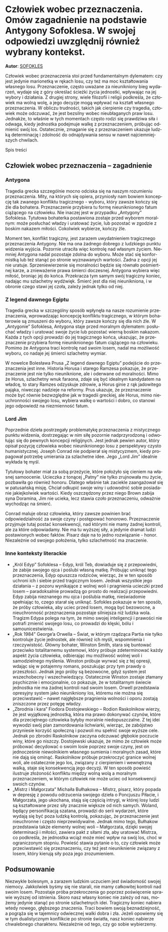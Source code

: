 # Człowiek wobec przeznaczenia. Omów zagadnienie na podstawie Antygony Sofoklesa. W swojej odpowiedzi uwzględnij również wybrany kontekst.

**Autor**: [SOFOKLES](https://poezja.org/wz/Sofokles/)

Czło­wiek wo­bec prze­zna­cze­nia stoi przed fun­da­men­tal­nym dy­le­ma­tem: czy jest je­dy­nie marionetką w rę­kach losu, czy też ma moc kształtowania własnego losu. Prze­zna­cze­nie, czę­sto uwa­ża­ne za nie­unik­nio­ny bieg wy­da­rzeń, wy­da­je się z góry okre­ślać ścież­ki ży­cia jed­nost­ki, wpły­wa­jąc na jej wy­bo­ry i dzia­ła­nia. Z dru­giej stro­ny, wie­le fi­lo­zo­fii i re­li­gii pod­kre­śla, że czło­wiek ma wol­ną wolę, a jego de­cy­zje mogą wpły­wać na kształt wła­sne­go prze­zna­cze­nia. W ob­li­czu trud­no­ści, ta­kich jak cier­pie­nie czy tra­ge­dia, czło­wiek może od­czu­wać, że jest bez­sil­ny wo­bec nie­ubła­ga­nych praw losu. Jed­nak­że, to wła­śnie w tych mo­men­tach czę­sto ro­dzi się praw­dzi­wa siła i od­wa­ga, kie­dy jed­nost­ka po­dej­mu­je wal­kę z prze­zna­cze­niem, pró­bu­jąc od­mie­nić swój los. Osta­tecz­nie, zma­ga­nie się z prze­zna­cze­niem uka­zu­je ludz­ką de­ter­mi­na­cję i zdol­ność do od­naj­dy­wa­nia sen­su w na­wet naj­ciem­niej­szych chwi­lach.

Spis treści



## Człowiek wobec przeznaczenia – zagadnienie

### Antygona

Tragedia grecka szcze­gól­nie moc­no od­ci­ska się na na­szym ro­zu­mie­niu prze­zna­cze­nia. Mity, na któ­rych się opie­ra, przy­nio­sły nam bo­wiem kon­cep­cję tak zwa­ne­go konfliktu tragicznego - wy­bo­ru, któ­ry za­wsze koń­czy się źle dla bo­ha­te­ra. Przeznaczenie przy­bie­ra tu for­mę nie­unik­nio­ne­go fa­tum cią­żą­ce­go na czło­wie­ku. Nie inaczej jest w przypadku „Antygony” Sofoklesa. Ty­tu­ło­wa bo­ha­ter­ka po­sta­wio­na zo­sta­je przed wy­bo­rem mo­ral­nym: może po­słu­chać wła­dzy i ura­to­wać ży­cie, lub po­zo­stać w zgo­dzie z bo­skim na­ka­zem mi­ło­ści. Cokolwiek wybierze, kończy źle.

Mo­ment ten, konflikt tragiczny, jest za­ra­zem uwy­dat­nie­niem tra­gicz­ne­go prze­zna­cze­nia An­ty­go­ny. Nie ma ona żad­ne­go do­bre­go z ludz­kie­go punk­tu wi­dze­nia wyj­ścia. Po­zor­nie utra­ci­ła więc kon­tro­lę nad wła­snym ży­ciem. Nie­mniej Antygona na­dal po­zo­sta­je zdol­na do wy­bo­ru. Może stać się kon­for­mist­ką lub też sta­nąć po stro­nie wy­zna­wa­nych war­to­ści. Żadna z opcji jej nie ura­tu­je. Sprzeniewierzenie się moralności bę­dzie się rów­na­ło po­śmiert­nej ka­rze, a znie­wa­że­nie pra­wa śmier­ci do­cze­snej. An­ty­go­na wy­bie­ra więc mi­łość, bro­niąc jej do koń­ca. Przekracza tym samym swój tragiczny koniec, nadając mu szlachetny wydźwięk. Śmierć jest dla niej nie­unik­nio­na, i w obro­nie cze­go sta­wi jej czo­ła, za­le­ży jed­nak tyl­ko od niej.



### Z legend dawnego Egiptu

Tragedia grecka w szcze­gól­ny spo­sób wpły­nę­ła na na­sze ro­zu­mie­nie prze­zna­cze­nia, wpro­wa­dza­jąc kon­cep­cję kon­flik­tu tra­gicz­ne­go, w któ­rym bo­ha­te­ro­wie są zmu­sze­ni do wy­bo­ru, któ­ry za­wsze koń­czy się dla nich źle. W „An­ty­go­nie” So­fo­kle­sa, Antygona sta­je przed mo­ral­nym dy­le­ma­tem: po­słu­chać wła­dzy i ura­to­wać swo­je ży­cie lub po­zo­stać wier­ną bo­skim na­ka­zom. Każ­da z tych opcji pro­wa­dzi do jej tra­gicz­ne­go koń­ca, uka­zu­jąc, że prze­zna­cze­nie przy­bie­ra for­mę nie­unik­nio­ne­go fa­tum cią­żą­ce­go na czło­wie­ku. Po­mi­mo że Antygona tra­ci kon­tro­lę nad swo­im lo­sem, na­dal ma moż­li­wość wy­bo­ru, co na­da­je jej śmier­ci szla­chet­ny wy­miar.

W nowelce Bo­le­sła­wa Pru­sa „Z le­gend daw­ne­go Egip­tu” po­dej­ście do prze­zna­cze­nia jest inne. Hi­sto­ria Horusa i starego Ramzesa po­ka­zu­je, że prze­zna­cze­nie jest nie tyl­ko nie­unik­nio­ne, ale i ode­rwa­ne od mo­ral­no­ści. Mimo że Horus, szla­chet­ny wnuk fa­ra­ona, zda­je się być ide­al­nym kan­dy­da­tem na wład­cę, to stary Ramzes od­zy­sku­je zdro­wie, a Horus gi­nie z rąk ja­do­wi­te­go pa­ją­ka, ni­we­cząc na­dzie­je na re­for­my. Prus uka­zu­je, że prze­zna­cze­nie może być rów­nie bez­względ­ne jak w tra­ge­dii grec­kiej, ale Horus, mimo nie­uchron­no­ści swo­je­go losu, wy­bie­ra wal­kę o war­to­ści i do­bro, co sta­no­wi jego od­po­wiedź na nie­zmien­ność fa­tum.



### Lord Jim

Po­przed­nie dzie­ła po­strze­ga­ły problematykę przeznaczenia z mistycznego punktu widzenia, do­strze­ga­jąc w nim siłę po­zor­nie nad­przy­ro­dzo­ną i od­wo­łu­jąc się do pew­nych kon­cep­cji re­li­gij­nych. Jest jed­nak pe­wien au­tor, któ­ry opisał pozycję człowieka wobec nieuniknionego losu z perspektywy czysto humanistycznej. Joseph Conrad nie pod­pie­rał się mi­sty­cy­zmem, kie­dy pro­pa­go­wał po­trze­bę umie­ra­nia za szla­chet­ne idee. Jego „Lord Jim” ide­al­nie wy­kła­da tę myśl.

Ty­tu­ło­wy bo­ha­ter miał za sobą prze­ży­cie, któ­re po­ło­ży­ło się cie­niem na wła­snej sa­mo­oce­nie. Ucieczka z tonącej „Patny” nie tyl­ko zruj­no­wa­ła mu ży­cie, po­zba­wi­ła go rów­nież ho­no­ru. Dla­te­go wła­śnie tak za­cie­kle za­an­ga­żo­wał się w patusańską misję. Chciał od­ku­pić swo­je winy i udo­wod­nić so­bie po­sia­da­nie ja­kiej­kol­wiek war­to­ści. Kie­dy oszczę­dzo­ny przez nie­go Brown za­bi­ja syna Do­ra­mi­na, Jim nie ucie­ka, lecz stawia czoło przeznaczeniu, od­waż­nie wy­cho­dząc na śmierć.



Con­rad ma­lu­je ob­raz czło­wie­ka, któ­ry za­wsze po­wi­nien brać odpowiedzialność za swoje czyny i postępować honorowo. Prze­zna­cze­nie przyj­mu­je tu­taj po­stać konsekwencji, nad którymi nie mamy żadnej kontroli, ale za któ­re od­po­wia­da­my. Nie ma tu wyż­szej siły, a je­dy­nie dra­mat lu­dzi po­sta­wio­nych wo­bec fak­tów. Pi­sarz daje na to jed­no roz­wią­za­nie - honor. Nie­za­leż­nie od swo­je­go po­ło­że­nia, tyl­ko szlachetność ma znaczenie.

### Inne konteksty literackie

- „Król Edyp” Sofoklesa – Edyp, król Teb, dowiaduje się z przepowiedni, że zabije swojego ojca i poślubi własną matkę. Próbując uniknąć tego przeznaczenia, Edyp opuszcza rodziców, wierząc, że w ten sposób uchroni ich i siebie przed tragicznym losem. Jednak wszystkie jego działania – z pozoru wynikające z wolnej woli i pragnienia ucieczki przed losem – paradoksalnie prowadzą go prosto do realizacji przepowiedni. Edyp zabija nieznanego mu ojca i poślubia matkę, nieświadomie spełniając to, czego starał się uniknąć. Sofokles pokazuje w ten sposób, że próby człowieka, aby uciec przed losem, mogą być bezowocne, a nieuchronność przeznaczenia pozostaje silniejsza niż ludzka wola. Tragizm Edypa polega na tym, że mimo swojej inteligencji i prawości nie potrafi zmienić swojego losu, co prowadzi do klęski, bólu i samounicestwienia.
- „Rok 1984” George’a Orwella – Świat, w którym rządząca Partia nie tylko kontroluje życie jednostek, ale również ich myśli, wspomnienia i rzeczywistość. Główny bohater, Winston Smith, stara się buntować przeciwko totalitarnemu systemowi, który próbuje zdeterminować każdy aspekt życia człowieka, odbierając mu możliwość wolnej woli i samodzielnego myślenia. Winston próbuje wyrwać się z tej opresji, wdając się w potajemny romans, poszukując przy tym prawdy o przeszłości. Jednak jego próby są bezowocne, gdyż system jest wszechobecny i wszechwiedzący. Ostatecznie Winston zostaje złamany psychicznie i emocjonalnie, co pokazuje, że w totalitarnym świecie jednostka nie ma żadnej kontroli nad swoim losem. Orwell przedstawia opresyjny system jako nieunikniony los, któremu nie można się przeciwstawić – nawet najgłębsze pragnienia wolności i oporu zostają zniszczone przez potęgę władzy.
- „Zbrodnia i kara” Fiodora Dostojewskiego – Rodion Raskolnikow wierzy, że jest wyjątkową jednostką, która ma prawo dokonywać czynów, które dla przeciętnego człowieka byłyby moralnie niedopuszczalne. Z tej idei wywodzi swój plan zamordowania lichwiarki, wierząc, że zabójstwo przyniesie korzyść społeczną i pozwoli mu spełnić swoje wyższe cele. Jednak po zbrodni Raskolnikow zaczyna odczuwać głębokie poczucie winy, które go niszczy. Dostojewski ukazuje, że mimo że człowiek może próbować decydować o swoim losie poprzez swoje czyny, jest on jednocześnie niewolnikiem własnego sumienia i moralnych zasad, które nie dają się ominąć. Raskolnikow próbuje przekroczyć granice wolnej woli, ale ostatecznie jego los, związany z cierpieniem i wewnętrzną walką, staje się konsekwencją jego decyzji. W ten sposób powieść ilustruje złożoność konfliktu między wolną wolą a moralnym przeznaczeniem, w którym człowiek nie może uciec od konsekwencji swoich czynów.
- „Mistrz i Małgorzata” Michaiła Bułhakowa – Mistrz, pisarz, który popada w depresję z powodu odrzucenia swojego dzieła o Poncjuszu Piłacie, i Małgorzata, jego ukochana, stają się częścią intrygi, w której losy ludzi są kształtowane przez siły znacznie większe od nich samych. Woland, będący personifikacją szatana, prowadzi do serii wydarzeń, które wydają się być poza ludzką kontrolą, pokazując, że przeznaczenie jest nieuchronne i często nieprzewidywalne. Jednak mimo tego, Bułhakow przedstawia także elementy wolnej woli – Małgorzata, dzięki swojej determinacji i miłości, zawiera pakt z siłami zła, aby uratować Mistrza, co podkreśla, że jednostka wciąż może mieć wpływ na swój los, choć w ograniczonym stopniu. Powieść stawia pytanie o to, czy człowiek może przeciwstawić się przeznaczeniu, czy też jest nieuniknienie związany z losem, który kierują siły poza jego zrozumieniem.

## Podsumowanie

Nie­zwy­kle bo­le­snym, a za­ra­zem ludz­kim uczu­ciem jest świa­do­mość swo­jej nie­mo­cy. Jak­kol­wiek by­śmy się nie sta­ra­li, nie mamy cał­ko­wi­tej kon­tro­li nad swo­im lo­sem. Po­zo­sta­je pró­ba prze­kro­cze­nia go po­przez po­świę­ce­nie spra­wie wyż­szej od ist­nie­nia. Sko­ro nasz wła­sny ko­niec nie za­le­ży od nas, mo­że­my je­dy­nie sta­nąć po stro­nie szla­chet­nych idei. Tra­gicz­ny ko­niec na­bie­ra wte­dy no­we­go, głęb­sze­go zna­cze­nia. Tra­ci bo­wiem swo­ją bez­na­dziej­ność, a po­grą­ża się w ta­jem­ni­cy od­wiecz­nej wal­ki do­bra i zła. Je­że­li opo­wie­my się w tym du­ali­stycz­nym kon­flik­cie po stro­nie świa­tła, nasz ko­niec na­bie­rze chwa­leb­ne­go cha­rak­te­ru. Nie­za­leż­nie od tego, czy go so­bie wy­bie­rze­my.

